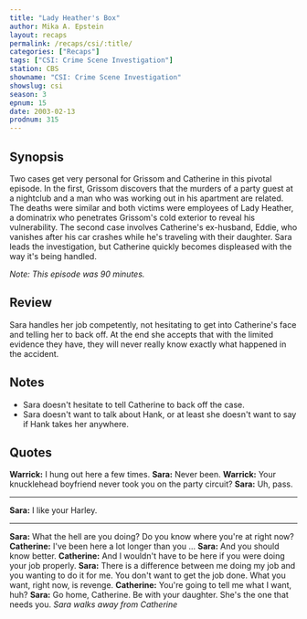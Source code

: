 ```yaml
---
title: "Lady Heather's Box"
author: Mika A. Epstein
layout: recaps
permalink: /recaps/csi/:title/
categories: ["Recaps"]
tags: ["CSI: Crime Scene Investigation"]
station: CBS
showname: "CSI: Crime Scene Investigation"
showslug: csi
season: 3
epnum: 15
date: 2003-02-13
prodnum: 315
---
```


## Synopsis

Two cases get very personal for Grissom and Catherine in this pivotal episode. In the first, Grissom discovers that the murders of a party guest at a nightclub and a man who was working out in his apartment are related. The deaths were similar and both victims were employees of Lady Heather, a dominatrix who penetrates Grissom's cold exterior to reveal his vulnerability. The second case involves Catherine's ex-husband, Eddie, who vanishes after his car crashes while he's traveling with their daughter. Sara leads the investigation, but Catherine quickly becomes displeased with the way it's being handled.

_Note: This episode was 90 minutes._

## Review

Sara handles her job competently, not hesitating to get into Catherine's face and telling her to back off. At the end she accepts that with the limited evidence they have, they will never really know exactly what happened in the accident.

## Notes

* Sara doesn't hesitate to tell Catherine to back off the case.
* Sara doesn't want to talk about Hank, or at least she doesn't want to say if Hank takes her anywhere.

## Quotes

**Warrick:** I hung out here a few times.
**Sara:** Never been.
**Warrick:** Your knucklehead boyfriend never took you on the party circuit?
**Sara:** Uh, pass.

- - -

**Sara:** I like your Harley.

- - -

**Sara:** What the hell are you doing? Do you know where you're at right now?
**Catherine:** I've been here a lot longer than you ...
**Sara:** And you should know better.
**Catherine:** And I wouldn't have to be here if you were doing your job properly.
**Sara:** There is a difference between me doing my job and you wanting to do it for me. You don't want to get the job done. What you want, right now, is revenge.
**Catherine:** You're going to tell me what I want, huh?
**Sara:** Go home, Catherine. Be with your daughter. She's the one that needs you. _Sara walks away from Catherine_
